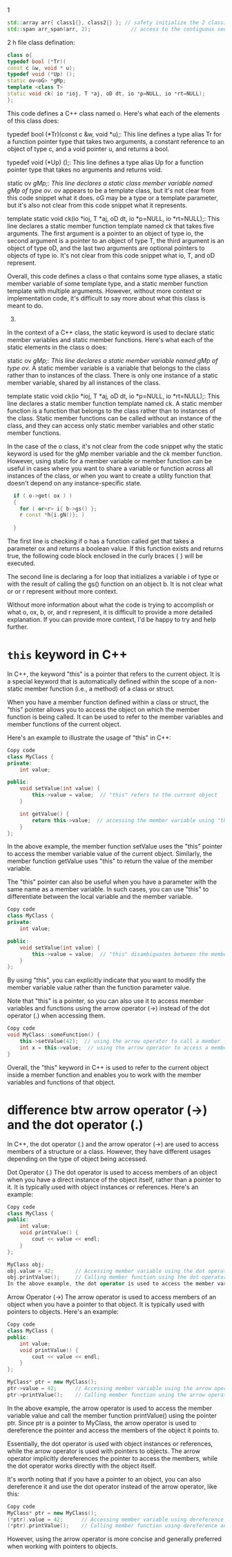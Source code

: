 1
```cpp
std::array arr{ class1{}, class2{} }; // safety initialize the 2 class1{} and class2{} elements array // C++17 new feature... 
std::span arr_span(arr, 2);             // access to the contiguous sequence of arr elements
```
2 h file class defination:
```cpp
class o{
typedef bool (*Tr)(
const c &w, void * u);
typedef void (*Up) ();
static ov<oG> *gMp;
template <class T>
static void ck( io *ioj, T *aj, oD dt, io *p=NULL, io *rt=NULL);
};
```
This code defines a C++ class named o. Here's what each of the elements of this class does:

typedef bool (*Tr)(const c &w, void *u);: This line defines a type alias Tr for a function pointer type that takes two arguments, a constant reference to an object of type c, and a void pointer u, and returns a bool.

typedef void (*Up) ();: This line defines a type alias Up for a function pointer type that takes no arguments and returns void.

static ov<oG> *gMp;: This line declares a static class member variable named gMp of type ov<oG>*. ov appears to be a template class, but it's not clear from this code snippet what it does. oG may be a type or a template parameter, but it's also not clear from this code snippet what it represents.

template <class T> static void ck(io *ioj, T *aj, oD dt, io *p=NULL, io *rt=NULL);: This line declares a static member function template named ck that takes five arguments. The first argument is a pointer to an object of type io, the second argument is a pointer to an object of type T, the third argument is an object of type oD, and the last two arguments are optional pointers to objects of type io. It's not clear from this code snippet what io, T, and oD represent.

Overall, this code defines a class o that contains some type aliases, a static member variable of some template type, and a static member function template with multiple arguments. However, without more context or implementation code, it's difficult to say more about what this class is meant to do.

3.
In the context of a C++ class, the static keyword is used to declare static member variables and static member functions. Here's what each of the static elements in the class o does:

static ov<oG> *gMp;: This line declares a static member variable named gMp of type ov<oG>*. A static member variable is a variable that belongs to the class rather than to instances of the class. There is only one instance of a static member variable, shared by all instances of the class.

template <class T> static void ck(io *ioj, T *aj, oD dt, io *p=NULL, io *rt=NULL);: This line declares a static member function template named ck. A static member function is a function that belongs to the class rather than to instances of the class. Static member functions can be called without an instance of the class, and they can access only static member variables and other static member functions.

In the case of the o class, it's not clear from the code snippet why the static keyword is used for the gMp member variable and the ck member function. However, using static for a member variable or member function can be useful in cases where you want to share a variable or function across all instances of the class, or when you want to create a utility function that doesn't depend on any instance-specific state.

```cpp
  if ( o->get( ox ) ) 
  {
    for ( or<r> i{ b->gs() };
    r const *h{i.gN()}; )
    
  }
```

The first line is checking if o has a function called get that takes a parameter ox and returns a boolean value. If this function exists and returns true, the following code block enclosed in the curly braces { } will be executed.

The second line is declaring a for loop that initializes a variable i of type or<r> with the result of calling the gs() function on an object b. It is not clear what or or r represent without more context.

Without more information about what the code is trying to accomplish or what o, ox, b, or, and r represent, it is difficult to provide a more detailed explanation. If you can provide more context, I'd be happy to try and help further.


# `this` keyword in C++

In C++, the keyword "this" is a pointer that refers to the current object. It is a special keyword that is automatically defined within the scope of a non-static member function (i.e., a method) of a class or struct.

When you have a member function defined within a class or struct, the "this" pointer allows you to access the object on which the member function is being called. It can be used to refer to the member variables and member functions of the current object.

Here's an example to illustrate the usage of "this" in C++:

```cpp
Copy code
class MyClass {
private:
    int value;

public:
    void setValue(int value) {
        this->value = value;  // "this" refers to the current object
    }

    int getValue() {
        return this->value;  // accessing the member variable using "this"
    }
};
```
In the above example, the member function setValue uses the "this" pointer to access the member variable value of the current object. Similarly, the member function getValue uses "this" to return the value of the member variable.

The "this" pointer can also be useful when you have a parameter with the same name as a member variable. In such cases, you can use "this" to differentiate between the local variable and the member variable.

```cpp
Copy code
class MyClass {
private:
    int value;

public:
    void setValue(int value) {
        this->value = value;  // "this" disambiguates between the member variable and the parameter
    }
};
```
By using "this", you can explicitly indicate that you want to modify the member variable value rather than the function parameter value.

Note that "this" is a pointer, so you can also use it to access member variables and functions using the arrow operator (->) instead of the dot operator (.) when accessing them.

```cpp
Copy code
void MyClass::someFunction() {
    this->setValue(42);  // using the arrow operator to call a member function
    int x = this->value;  // using the arrow operator to access a member variable
}
```
Overall, the "this" keyword in C++ is used to refer to the current object inside a member function and enables you to work with the member variables and functions of that object.

# difference btw arrow operator (->) and the dot operator (.) 

In C++, the dot operator (.) and the arrow operator (->) are used to access members of a structure or a class. However, they have different usages depending on the type of object being accessed.

Dot Operator (.)
The dot operator is used to access members of an object when you have a direct instance of the object itself, rather than a pointer to it. It is typically used with object instances or references.
Here's an example:

```cpp
Copy code
class MyClass {
public:
    int value;
    void printValue() {
        cout << value << endl;
    }
};

MyClass obj;
obj.value = 42;       // Accessing member variable using the dot operator
obj.printValue();     // Calling member function using the dot operator
In the above example, the dot operator is used to access the member variable value and call the member function printValue() directly on the object obj.
```
Arrow Operator (->)
The arrow operator is used to access members of an object when you have a pointer to that object. It is typically used with pointers to objects.
Here's an example:

```cpp
Copy code
class MyClass {
public:
    int value;
    void printValue() {
        cout << value << endl;
    }
};

MyClass* ptr = new MyClass();
ptr->value = 42;      // Accessing member variable using the arrow operator
ptr->printValue();    // Calling member function using the arrow operator
```
In the above example, the arrow operator is used to access the member variable value and call the member function printValue() using the pointer ptr. Since ptr is a pointer to MyClass, the arrow operator is used to dereference the pointer and access the members of the object it points to.

Essentially, the dot operator is used with object instances or references, while the arrow operator is used with pointers to objects. The arrow operator implicitly dereferences the pointer to access the members, while the dot operator works directly with the object itself.

It's worth noting that if you have a pointer to an object, you can also dereference it and use the dot operator instead of the arrow operator, like this:

```cpp
Copy code
MyClass* ptr = new MyClass();
(*ptr).value = 42;      // Accessing member variable using dereference and dot operator
(*ptr).printValue();    // Calling member function using dereference and dot operator
```
However, using the arrow operator is more concise and generally preferred when working with pointers to objects.